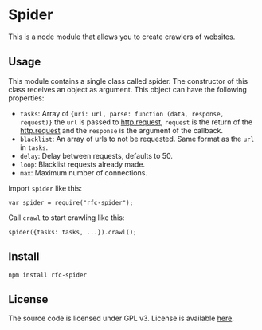 # Spider

This is a node module that allows you to create crawlers of websites.

## Usage

This module contains a single class called spider. The constructor of this class receives an object as argument. This object can have the following properties:

* `tasks`: Array of `{uri: url, parse: function (data, response, request)}` the `url` is passed to [http.request](https://nodejs.org/api/http.html#http_http_request_options_callback), `request` is the return of the [http.request](https://nodejs.org/api/http.html#http_http_request_options_callback) and the `response` is the argument of the callback.
* `blacklist`: An array of urls to not be requested. Same format as the `url` in `tasks`.
* `delay`: Delay between requests, defaults to 50.
* `loop`: Blacklist requests already made.
* `max`: Maximum number of connections.

Import `spider` like this:

    var spider = require("rfc-spider");

Call `crawl` to start crawling like this:

    spider({tasks: tasks, ...}).crawl();

## Install

    npm install rfc-spider

## License

The source code is licensed under GPL v3. License is available [here](/LICENSE.md).